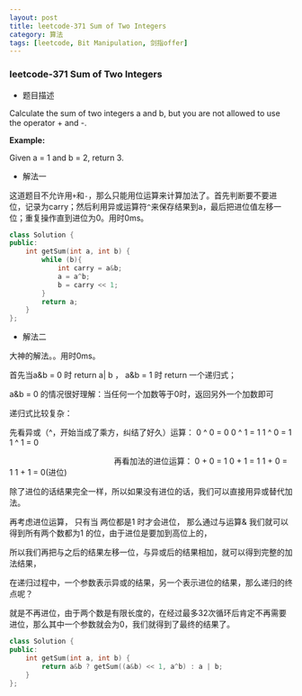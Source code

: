 ```yaml
---
layout: post
title: leetcode-371 Sum of Two Integers
category: 算法
tags: [leetcode, Bit Manipulation, 剑指offer]
---
```


### leetcode-371 Sum of Two Integers ###

* 题目描述

Calculate the sum of two integers a and b, but you are not allowed to use the operator + and -.

**Example:**

Given a = 1 and b = 2, return 3.

* 解法一

这道题目不允许用`+`和`-`，那么只能用位运算来计算加法了。首先判断要不要进位，记录为carry；然后利用异或运算符`^`来保存结果到a，最后把进位值左移一位；重复操作直到进位为0。用时0ms。

```cpp
class Solution {
public:
	int getSum(int a, int b) {
		while (b){
			int carry = a&b;
			a = a^b;
			b = carry << 1;
		}
		return a;
	}
};
```

* 解法二

大神的解法。。用时0ms。

首先当a&b = 0 时 return a| b ， a&b = 1 时 return 一个递归式；

a&b = 0 的情况很好理解：当任何一个加数等于0时，返回另外一个加数即可

递归式比较复杂：

先看异或（^，开始当成了乘方，纠结了好久）运算：  0 ^ 0 = 0    0 ^ 1 = 1   1 ^ 0 = 1   1 ^ 1 = 0

　　　　　　　　　　　　　  再看加法的进位运算：  0 + 0 = 1    0 + 1 = 1   1 + 0 = 1    1 + 1 = 0(进位)

除了进位的话结果完全一样，所以如果没有进位的话，我们可以直接用异或替代加法。

再考虑进位运算， 只有当 两位都是1 时才会进位， 那么通过与运算& 我们就可以得到所有两个数都为1 的位，由于进位是要加到高位上的，

所以我们再把与之后的结果左移一位，与异或后的结果相加，就可以得到完整的加法结果，

在递归过程中，一个参数表示异或的结果，另一个表示进位的结果，那么递归的终点呢？

就是不再进位，由于两个数是有限长度的，在经过最多32次循环后肯定不再需要进位，那么其中一个参数就会为0，我们就得到了最终的结果了。

```cpp
class Solution {
public:
	int getSum(int a, int b) {
		return a&b ? getSum((a&b) << 1, a^b) : a | b;
	}
};
```
